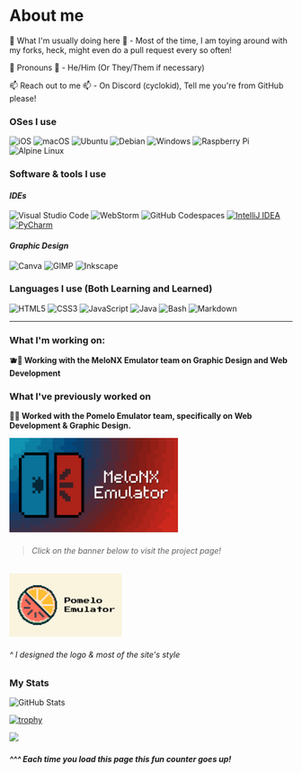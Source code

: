 # About me

🚶 What I'm usually doing here 🚶 - Most of the time, I am toying around with my forks, heck, might even do a pull request every so often!

👤 Pronouns 👤 - He/Him (Or They/Them if necessary)

📫 Reach out to me 📫 - On Discord (cyclokid), Tell me you're from GitHub please!
  
### OSes I use
![iOS](https://img.shields.io/badge/iOS-000000?style=for-the-badge&logo=ios&logoColor=white)
![macOS](https://img.shields.io/badge/mac%20os-000000?style=for-the-badge&logo=macos&logoColor=F0F0F0)
![Ubuntu](https://img.shields.io/badge/Ubuntu-E95420?style=for-the-badge&logo=ubuntu&logoColor=white)
![Debian](https://img.shields.io/badge/Debian-A81D33?style=for-the-badge&logo=Debian&logoColor=white)
![Windows](https://img.shields.io/badge/Windows-0078D6?style=for-the-badge&logo=windows&logoColor=white)
![Raspberry Pi](https://img.shields.io/badge/-RaspberryPi-C51A4A?style=for-the-badge&logo=Raspberry-Pi)
![Alpine Linux](https://img.shields.io/badge/Alpine%20Linux-0D597F.svg?style=for-the-badge&logo=Alpine-Linux&logoColor=#0D597F)
### Software & tools I use
#### *IDEs*
![Visual Studio Code](https://img.shields.io/badge/Visual%20Studio%20Code-0078d7.svg?style=for-the-badge&logo=visual-studio-code&logoColor=white)
![WebStorm](https://img.shields.io/badge/WebStorm-000000.svg?style=for-the-badge&logo=WebStorm&logoColor=white)
![GitHub Codespaces](https://img.shields.io/badge/GitHub%20Codespaces-181717.svg?style=for-the-badge&logo=GitHub&logoColor=white)
[![IntelliJ IDEA](https://img.shields.io/badge/IntelliJIDEA-white.svg?logo=intellij-idea&style=for-the-badge&logoColor=000000)](#)
[![PyCharm](https://img.shields.io/badge/PyCharm-1ad2a5.svg?logo=intellij-idea&style=for-the-badge&logoColor=000000)](#)
#### *Graphic Design*
![Canva](https://img.shields.io/badge/Canva-%2300C4CC.svg?style=for-the-badge&logo=Canva&logoColor=white)
![GIMP](https://img.shields.io/badge/Gimp-5C5543?style=for-the-badge&logo=gimp&logoColor=white)
![Inkscape](https://img.shields.io/badge/Inkscape-000000?style=for-the-badge&logo=Inkscape&logoColor=white)
### Languages I use (Both Learning and Learned)
![HTML5](https://img.shields.io/badge/html5-%23E34F26.svg?style=for-the-badge&logo=html5&logoColor=white)
![CSS3](https://img.shields.io/badge/css3-%231572B6.svg?style=for-the-badge&logo=css3&logoColor=white)
![JavaScript](https://img.shields.io/badge/javascript-%23323330.svg?style=for-the-badge&logo=javascript&logoColor=%23F7DF1E)
![Java](https://img.shields.io/badge/Java-%23ED8B00.svg?style=for-the-badge&logo=openjdk&logoColor=white)
![Bash](https://img.shields.io/badge/Bash-4EAA25?style=for-the-badge&logo=gnubash&logoColor=white)
![Markdown](https://img.shields.io/badge/Markdown-%23000000.svg?style=for-the-badge&logo=markdown&logoColor=white)
<br>

___

### What I'm working on:

**🫐🍉 Working with the MeloNX Emulator team on Graphic Design and Web Development**



### What I've previously worked on

**:orange::watermelon: Worked with the Pomelo Emulator team, specifically on Web Development & Graphic Design.**

[<img src="https://raw.githubusercontent.com/CycloKid/CycloKid/refs/heads/main/MeloNX_Banner_Pixel_optimized.png" width="300">](https://melonx.org)

###### <blockquote>Click on the banner below to visit the project page!</blockquote>

[<img src="https://raw.githubusercontent.com/CycloKid/CycloKid/refs/heads/main/Pomelo%20Emulator%20Banner.png" width="200">](https://pomelo-emu.github.io)

###### ^ I designed the logo & most of the site's style

### My Stats

![GitHub Stats](https://github-readme-stats.vercel.app/api?username=CycloKid&count_private=true&show_icons=true&theme=onedark)

[![trophy](https://github-profile-trophy.vercel.app/?username=cyclokid&theme=onedark)](https://github.com/ryo-ma/github-profile-trophy)

![](https://komarev.com/ghpvc/?username=CycloKid&color=d94500) 
##### ^^^ Each time you load this page this fun counter goes up!
